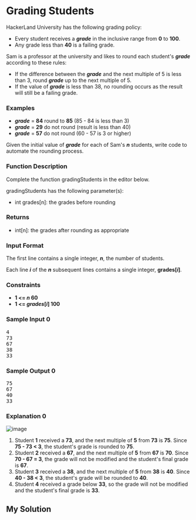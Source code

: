 # Grading Students

HackerLand University has the following grading policy:

* Every student receives a **_grade_** in the inclusive range from **0** to **100**.
* Any grade less than **40** is a failing grade.

Sam is a professor at the university and likes to round each student's **_grade_** according to these rules:

* If the difference between the **_grade_** and the next multiple of 5 is less than 3, round **_grade_** up to the next multiple of 5.
* If the value of **_grade_** is less than 38, no rounding occurs as the result will still be a failing grade.
### Examples

* **_grade_** = **84** round to **85** (85 - 84 is less than 3)
* **_grade_** = **29** do not round (result is less than 40)
* **_grade_** = **57** do not round (60 - 57 is 3 or higher)

Given the initial value of **_grade_** for each of Sam's **_n_** students, write code to automate the rounding process.

### Function Description

Complete the function gradingStudents in the editor below.

gradingStudents has the following parameter(s):

* int grades[n]: the grades before rounding
### Returns
* int[n]: the grades after rounding as appropriate

### Input Format

The first line contains a single integer, **_n_**, the number of students.

Each line **_i_** of the **_n_** subsequent lines contains a single integer, **grades[_i_]**.

### Constraints
* **1 <= _n_ 60**
* **1 <= _grades_[_i_] 100**

### Sample Input 0
<pre>
4
73
67
38
33
</pre>

### Sample Output 0
<pre>
75
67
40
33
</pre>

### Explanation 0

![image](https://s3.amazonaws.com/hr-challenge-images/0/1484768684-54439977a1-curving2.png "curving2")

1. Student **1** received a **73**, and the next multiple of **5** from **73** is **75**. Since **75 - 73 < 3**, the student's grade is rounded to **75**.
1. Student **2** received a **67**, and the next multiple of **5** from **67** is **70**. Since **70 - 67 = 3**, the grade will not be modified and the student's final grade is **67**.
1. Student **3** received a **38**, and the next multiple of **5** from **38** is **40**. Since **40 - 38 < 3**, the student's grade will be rounded to **40**.
1. Student **4** received a grade below **33**, so the grade will not be modified and the student's final grade is **33**.

## My Solution

